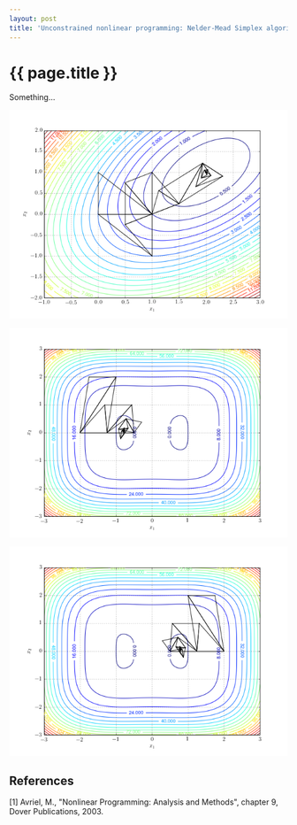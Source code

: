 ```yaml
---
layout: post
title: 'Unconstrained nonlinear programming: Nelder-Mead Simplex algorithm'
---
```


# {{ page.title }}

Something...

![One minimum](/assets/images/nelder-mead/one-minimum.png)

![Two minima: left](/assets/images/nelder-mead/two-minima-left.png)

![Two minima: right](/assets/images/nelder-mead/two-minima-right.png)

## References

[1] Avriel, M., "Nonlinear Programming: Analysis and Methods", chapter 9, Dover Publications, 2003.

